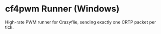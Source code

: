# cf4pwm Runner (Windows)

High-rate PWM runner for Crazyflie, sending exactly one CRTP packet per tick.
